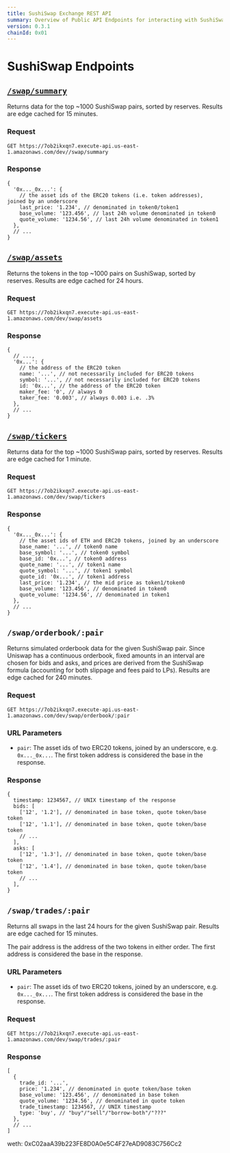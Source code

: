 ```yaml
---
title: SushiSwap Exchange REST API
summary: Overview of Public API Endpoints for interacting with SushiSwap
version: 0.3.1
chainId: 0x01
---
```


# SushiSwap Endpoints

## [`/swap/summary`](https://7ob2ikxqn7.execute-api.us-east-1.amazonaws.com/dev//swap/summary)

Returns data for the top ~1000 SushiSwap pairs, sorted by reserves. Results are
edge cached for 15 minutes.

### Request

`GET https://7ob2ikxqn7.execute-api.us-east-1.amazonaws.com/dev//swap/summary`

### Response

```json5
{
  '0x..._0x...': {
    // the asset ids of the ERC20 tokens (i.e. token addresses), joined by an underscore
    last_price: '1.234', // denominated in token0/token1
    base_volume: '123.456', // last 24h volume denominated in token0
    quote_volume: '1234.56', // last 24h volume denominated in token1
  },
  // ...
}
```

## [`/swap/assets`](https://7ob2ikxqn7.execute-api.us-east-1.amazonaws.com/dev/swap/assets)

Returns the tokens in the top ~1000 pairs on SushiSwap, sorted by reserves.
Results are edge cached for 24 hours.

### Request

`GET https://7ob2ikxqn7.execute-api.us-east-1.amazonaws.com/dev/swap/assets`

### Response

```json5
{
  // ...,
  '0x...': {
    // the address of the ERC20 token
    name: '...', // not necessarily included for ERC20 tokens
    symbol: '...', // not necessarily included for ERC20 tokens
    id: '0x...', // the address of the ERC20 token
    maker_fee: '0', // always 0
    taker_fee: '0.003', // always 0.003 i.e. .3%
  },
  // ...
}
```

## [`/swap/tickers`](https://7ob2ikxqn7.execute-api.us-east-1.amazonaws.com/dev/swap/tickers)

Returns data for the top ~1000 SushiSwap pairs, sorted by reserves. Results are
edge cached for 1 minute.

### Request

`GET https://7ob2ikxqn7.execute-api.us-east-1.amazonaws.com/dev/swap/tickers`

### Response

```json5
{
  '0x..._0x...': {
    // the asset ids of ETH and ERC20 tokens, joined by an underscore
    base_name: '...', // token0 name
    base_symbol: '...', // token0 symbol
    base_id: '0x...', // token0 address
    quote_name: '...', // token1 name
    quote_symbol: '...', // token1 symbol
    quote_id: '0x...', // token1 address
    last_price: '1.234', // the mid price as token1/token0
    base_volume: '123.456', // denominated in token0
    quote_volume: '1234.56', // denominated in token1
  },
  // ...
}
```

## `/swap/orderbook/:pair`

Returns simulated orderbook data for the given SushiSwap pair. Since Uniswap has
a continuous orderbook, fixed amounts in an interval are chosen for bids and
asks, and prices are derived from the SushiSwap formula (accounting for both
slippage and fees paid to LPs). Results are edge cached for 240 minutes.

### Request

`GET https://7ob2ikxqn7.execute-api.us-east-1.amazonaws.com/dev/swap/orderbook/:pair`

### URL Parameters

- `pair`: The asset ids of two ERC20 tokens, joined by an underscore, e.g.
  `0x..._0x...`. The first token address is considered the base in the response.

### Response

```json5
{
  timestamp: 1234567, // UNIX timestamp of the response
  bids: [
    ['12', '1.2'], // denominated in base token, quote token/base token
    ['12', '1.1'], // denominated in base token, quote token/base token
    // ...
  ],
  asks: [
    ['12', '1.3'], // denominated in base token, quote token/base token
    ['12', '1.4'], // denominated in base token, quote token/base token
    // ...
  ],
}
```

## `/swap/trades/:pair`

Returns all swaps in the last 24 hours for the given SushiSwap pair. Results are
edge cached for 15 minutes.

The pair address is the address of the two tokens in either order. The first
address is considered the base in the response.

### URL Parameters

- `pair`: The asset ids of two ERC20 tokens, joined by an underscore, e.g.
  `0x..._0x...`. The first token address is considered the base in the response.

### Request

`GET https://7ob2ikxqn7.execute-api.us-east-1.amazonaws.com/dev/swap/trades/:pair`

### Response

```json5
[
  {
    trade_id: '...',
    price: '1.234', // denominated in quote token/base token
    base_volume: '123.456', // denominated in base token
    quote_volume: '1234.56', // denominated in quote token
    trade_timestamp: 1234567, // UNIX timestamp
    type: 'buy', // "buy"/"sell"/"borrow-both"/"???"
  },
  // ...
]
```


weth: 0xC02aaA39b223FE8D0A0e5C4F27eAD9083C756Cc2
